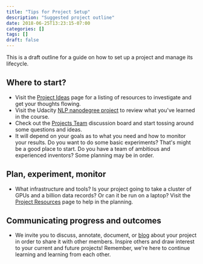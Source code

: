 ```yaml
---
title: "Tips for Project Setup"
description: "Suggested project outline"
date: 2018-06-25T13:23:15-07:00
categories: []
tags: []
draft: false
---
```


This is a draft outline for a guide on how to set up a project and manage its lifecycle.
<!--more-->

## Where to start?

* Visit the [Project Ideas][] page for a listing of resources to investigate and get your thoughts flowing.
* Visit the Udacity [NLP nanodegree project][] to review what you've learned in the course.
* Check out the [Projects Team] discussion board and start tossing around some questions and ideas.
* It will depend on your goals as to what you need and how to monitor your results. Do you want to do some basic experiments? That's might be a good place to start. Do you have a team of ambitious and experienced inventors? Some planning may be in order. 

## Plan, experiment, monitor

* What infrastructure and tools? Is your project going to take a cluster of GPUs and a billion data records? Or can it be run on a laptop? Visit the [Project Resources] page to help in the planning.

## Communicating progress and outcomes
* We invite you to discuss, annotate, document, or [blog] about your project in order to share it with other members. Inspire others and draw interest to your current and future projects! Remember, we're here to continue learning and learning from each other.

[Project Ideas]: https://commonplace.world/project/nlp-project-ideas/
[NLP nanodegree project]: https://commonplace.world/project/udacity-nlp-nano
[Projects Team]: https://github.com/orgs/commonplaceworld/teams/projects-team
[Project Resources]: https://github.com/orgs/commonplaceworld/teams/project-resources
[blog]: https://commonplace.world/post/